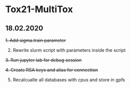 # Tox21-MultiTox

## 18.02.2020

~~1. Add sigma.train parameter~~

2. Rewrite slurm script with parameters inside the script

~~3. Run jupyter lab for debug session~~

~~4. Create RSA keys and alias for connection~~

5. Recalcualte all databases with cpus and store in gpfs

